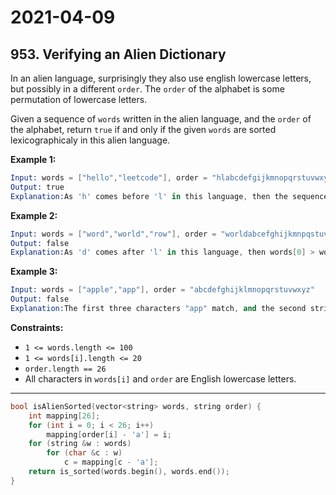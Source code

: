# 2021-04-09

## 953. Verifying an Alien Dictionary

In an alien language, surprisingly they also use english lowercase letters, but possibly in a different `order`. The `order` of the alphabet is some permutation of lowercase letters.

Given a sequence of `words` written in the alien language, and the `order` of the alphabet, return `true` if and only if the given `words` are sorted lexicographicaly in this alien language.

**Example 1:**

```s
Input: words = ["hello","leetcode"], order = "hlabcdefgijkmnopqrstuvwxyz"
Output: true
Explanation:As 'h' comes before 'l' in this language, then the sequence is sorted.
```

**Example 2:**

```s
Input: words = ["word","world","row"], order = "worldabcefghijkmnpqstuvxyz"
Output: false
Explanation:As 'd' comes after 'l' in this language, then words[0] > words[1], hence the sequence is unsorted.
```

**Example 3:**

```s
Input: words = ["apple","app"], order = "abcdefghijklmnopqrstuvwxyz"
Output: false
Explanation:The first three characters "app" match, and the second string is shorter (in size.) According to lexicographical rules "apple" > "app", because 'l' > '∅', where '∅' is defined as the blank character which is less than any other character (More info).
```

**Constraints:**

- `1 <= words.length <= 100`
- `1 <= words[i].length <= 20`
- `order.length == 26`
- All characters in `words[i]` and `order` are English lowercase letters.

---

```c++
bool isAlienSorted(vector<string> words, string order) {
    int mapping[26];
    for (int i = 0; i < 26; i++)
        mapping[order[i] - 'a'] = i;
    for (string &w : words)
        for (char &c : w)
            c = mapping[c - 'a'];
    return is_sorted(words.begin(), words.end());
}
```

